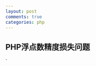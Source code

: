 ```yaml
---
layout: post
comments: true
categories: php
---
```


## PHP浮点数精度损失问题

`
<?php  

$a = 0.57;  

echo intval(floatval($a) * 100); //56  
 
`  
结果可能有点出乎你的意外，PHP遵循IEEE 754双精度：  
&ensp;&ensp;&ensp;&ensp;浮点数, 以64位的双精度, 采用1位符号位(E), 11指数位(Q), 52位尾数(M)表示(一共64位)  
&ensp;&ensp;&ensp;&ensp;符号位：最高位表示数据的正负，0表示正数，1表示负数。  
&ensp;&ensp;&ensp;&ensp;指数位：表示数据以2为底的幂，指数采用偏移码表示  
&ensp;&ensp;&ensp;&ensp;尾数：表示数据小数点后的有效数字.  

再来看看小数用二进制怎么表示：  
&ensp;&ensp;&ensp;&ensp;乘2取整，顺序排列，即将小数部分乘以2，然后取整数部分，剩下的小数部分继续乘以2，然后取整数部分，剩下的小数部分又乘以2，一直取到小数部分，但是像0.57这样的小数像这样一直乘下去，小数部分不可能为0.有效位的小数用二进制表示却是无穷的。  
&ensp;&ensp;&ensp;&ensp;0.57的二进制表示基本上(52位)是:0010001111010111000010100011110101110000101000111101  
&ensp;&ensp;&ensp;&ensp;如果只有52位的话，0.57 =》 0.56999999999999995  
&ensp;&ensp;&ensp;&ensp;对于高精度数据操作，建议使用以下函数：  
&ensp;&ensp;&ensp;&ensp;bcadd — 将两个高精度数字相加  
&ensp;&ensp;&ensp;&ensp;bccomp — 比较两个高精度数字，返回-1, 0, 1  
&ensp;&ensp;&ensp;&ensp;bcdiv — 将两个高精度数字相除  
&ensp;&ensp;&ensp;&ensp;bcmod — 求高精度数字余数  
&ensp;&ensp;&ensp;&ensp;bcmul — 将两个高精度数字相乘  
&ensp;&ensp;&ensp;&ensp;bcpow — 求高精度数字乘方  
&ensp;&ensp;&ensp;&ensp;bcpowmod — 求高精度数字乘方求模，数论里非常常用  
&ensp;&ensp;&ensp;&ensp;bcscale — 配置默认小数点位数，相当于就是Linux bc中的”scale=”  
&ensp;&ensp;&ensp;&ensp;bcsqrt — 求高精度数字平方根  
&ensp;&ensp;&ensp;&ensp;bcsub — 将两个高精度数字相减  